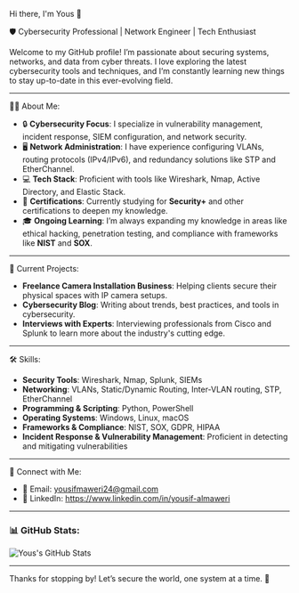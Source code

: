 Hi there, I'm Yous 👋

🛡️ Cybersecurity Professional | Network Engineer | Tech Enthusiast

Welcome to my GitHub profile! I’m passionate about securing systems, networks, and data from cyber threats. I love exploring the latest cybersecurity tools and techniques, and I’m constantly learning new things to stay up-to-date in this ever-evolving field.

---

🧑‍💻 About Me:
- 🔒 **Cybersecurity Focus**: I specialize in vulnerability management, incident response, SIEM configuration, and network security.
- 🖥️ **Network Administration**: I have experience configuring VLANs, routing protocols (IPv4/IPv6), and redundancy solutions like STP and EtherChannel.
- 💻 **Tech Stack**: Proficient with tools like Wireshark, Nmap, Active Directory, and Elastic Stack.
- 📜 **Certifications**: Currently studying for **Security+** and other certifications to deepen my knowledge.
- 🎓 **Ongoing Learning**: I’m always expanding my knowledge in areas like ethical hacking, penetration testing, and compliance with frameworks like **NIST** and **SOX**.

---

 💼 Current Projects:
- **Freelance Camera Installation Business**: Helping clients secure their physical spaces with IP camera setups.
- **Cybersecurity Blog**: Writing about trends, best practices, and tools in cybersecurity.
- **Interviews with Experts**: Interviewing professionals from Cisco and Splunk to learn more about the industry's cutting edge.

---

 🛠️ Skills:
- **Security Tools**: Wireshark, Nmap, Splunk, SIEMs
- **Networking**: VLANs, Static/Dynamic Routing, Inter-VLAN routing, STP, EtherChannel
- **Programming & Scripting**: Python, PowerShell
- **Operating Systems**: Windows, Linux, macOS
- **Frameworks & Compliance**: NIST, SOX, GDPR, HIPAA
- **Incident Response & Vulnerability Management**: Proficient in detecting and mitigating vulnerabilities

---

🤝 Connect with Me:
- 📧 Email: yousifmaweri24@gmail.com
- 💼 LinkedIn: https://www.linkedin.com/in/yousif-almaweri

---

### 📊 GitHub Stats:
![Yous's GitHub Stats](https://github-readme-stats.vercel.app/api?username=yourusername&show_icons=true&theme=radical)

---

Thanks for stopping by! Let’s secure the world, one system at a time. 🔐

<!---
YousifAlmaweri/YousifAlmaweri is a ✨ special ✨ repository because its `README.md` (this file) appears on your GitHub profile.
You can click the Preview link to take a look at your changes.
--->
